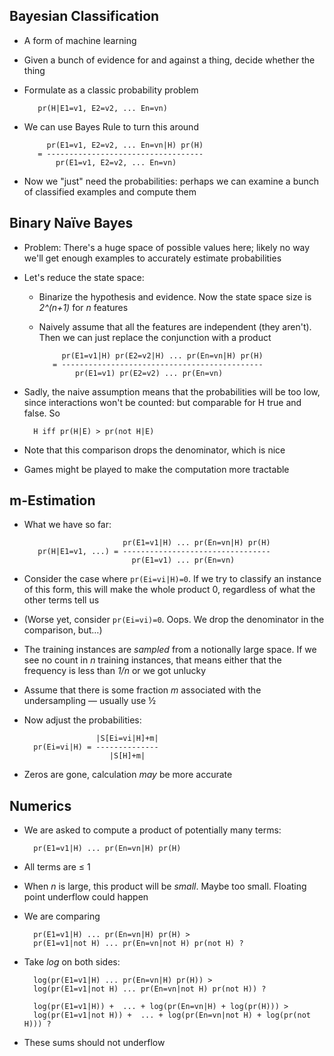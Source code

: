 ## Bayesian Classification

* A form of machine learning

* Given a bunch of evidence for and against a thing, decide
  whether the thing

* Formulate as a classic probability problem

         pr(H|E1=v1, E2=v2, ... En=vn)

* We can use Bayes Rule to turn this around

           pr(E1=v1, E2=v2, ... En=vn|H) pr(H)
         = -----------------------------------
             pr(E1=v1, E2=v2, ... En=vn)

* Now we "just" need the probabilities: perhaps we can examine
  a bunch of classified examples and compute them

## Binary Naïve Bayes

* Problem: There's a huge space of possible values here;
  likely no way we'll get enough examples to accurately
  estimate probabilities

* Let's reduce the state space:

    * Binarize the hypothesis and evidence. Now the state
      space size is *2^(n+1)* for *n* features

    * Naively assume that all the features are independent
      (they aren't). Then we can just replace the
      conjunction with a product

               pr(E1=v1|H) pr(E2=v2|H) ... pr(En=vn|H) pr(H)
             = ---------------------------------------------
                  pr(E1=v1) pr(E2=v2) ... pr(En=vn)

* Sadly, the naive assumption means that the probabilities
  will be too low, since interactions won't be counted: but
  comparable for H true and false. So

        H iff pr(H|E) > pr(not H|E)

* Note that this comparison drops the denominator, which is nice

* Games might be played to make the computation more tractable

## m-Estimation

* What we have so far:

                            pr(E1=v1|H) ... pr(En=vn|H) pr(H)
         pr(H|E1=v1, ...) = ---------------------------------
                              pr(E1=v1) ... pr(En=vn)


* Consider the case where `pr(Ei=vi|H)=0`. If we try to
  classify an instance of this form, this will make the
  whole product 0, regardless of what the other terms tell
  us

* (Worse yet, consider `pr(Ei=vi)=0`. Oops. We drop the
  denominator in the comparison, but…)

* The training instances are *sampled* from a notionally
  large space. If we see no count in *n* training
  instances, that means either that the frequency is less
  than *1/n* or we got unlucky

* Assume that there is some fraction *m* associated with the
  undersampling — usually use ½

* Now adjust the probabilities:

                      |S[Ei=vi|H]+m|
        pr(Ei=vi|H) = --------------
                         |S[H]+m|

* Zeros are gone, calculation *may* be more accurate

## Numerics

* We are asked to compute a product of potentially many terms:

        pr(E1=v1|H) ... pr(En=vn|H) pr(H)

* All terms are ≤ 1

* When *n* is large, this product will be *small*. Maybe
  too small. Floating point underflow could happen

* We are comparing

        pr(E1=v1|H) ... pr(En=vn|H) pr(H) >
        pr(E1=v1|not H) ... pr(En=vn|not H) pr(not H) ?

* Take *log* on both sides:

        log(pr(E1=v1|H) ... pr(En=vn|H) pr(H)) >
        log(pr(E1=v1|not H) ... pr(En=vn|not H) pr(not H)) ?

        log(pr(E1=v1|H)) +  ... + log(pr(En=vn|H) + log(pr(H))) >
        log(pr(E1=v1|not H)) +  ... + log(pr(En=vn|not H) + log(pr(not H))) ?

* These sums should not underflow
